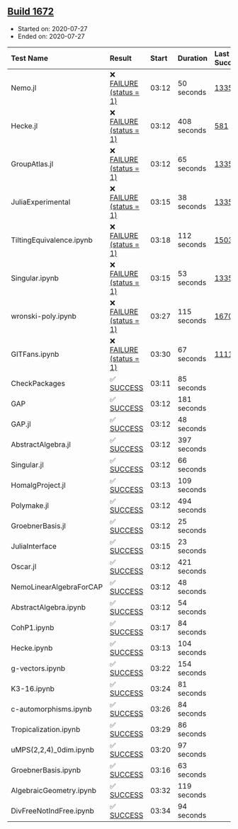 ## [Build 1672](https://oscarci.mathematik.uni-kl.de/job/oscar-julia-1.4/1672/)

* Started on: 2020-07-27
* Ended on: 2020-07-27

| Test Name    | Result | Start | Duration | Last Success | First Failure |
|:-------------|:-------|:------|:---------|:-------------|:--------------|
| Nemo.jl | ❌ [FAILURE (status = 1)](https://oscarci.mathematik.uni-kl.de/job/oscar-julia-1.4/1672/artifact/logs/build-1672/Nemo.jl.log) | 03:12 | 50 seconds | [1335](https://oscarci.mathematik.uni-kl.de/job/oscar-julia-1.4/1335/) | [1336](https://oscarci.mathematik.uni-kl.de/job/oscar-julia-1.4/1336/) |
| Hecke.jl | ❌ [FAILURE (status = 1)](https://oscarci.mathematik.uni-kl.de/job/oscar-julia-1.4/1672/artifact/logs/build-1672/Hecke.jl.log) | 03:12 | 408 seconds | [581](https://oscarci.mathematik.uni-kl.de/job/oscar-julia-1.4/581/) | [582](https://oscarci.mathematik.uni-kl.de/job/oscar-julia-1.4/582/) |
| GroupAtlas.jl | ❌ [FAILURE (status = 1)](https://oscarci.mathematik.uni-kl.de/job/oscar-julia-1.4/1672/artifact/logs/build-1672/GroupAtlas.jl.log) | 03:12 | 65 seconds | [1335](https://oscarci.mathematik.uni-kl.de/job/oscar-julia-1.4/1335/) | [1336](https://oscarci.mathematik.uni-kl.de/job/oscar-julia-1.4/1336/) |
| JuliaExperimental | ❌ [FAILURE (status = 1)](https://oscarci.mathematik.uni-kl.de/job/oscar-julia-1.4/1672/artifact/logs/build-1672/JuliaExperimental.log) | 03:15 | 38 seconds | [1335](https://oscarci.mathematik.uni-kl.de/job/oscar-julia-1.4/1335/) | [1336](https://oscarci.mathematik.uni-kl.de/job/oscar-julia-1.4/1336/) |
| TiltingEquivalence.ipynb | ❌ [FAILURE (status = 1)](https://oscarci.mathematik.uni-kl.de/job/oscar-julia-1.4/1672/artifact/logs/build-1672/TiltingEquivalence.ipynb.log) | 03:18 | 112 seconds | [1503](https://oscarci.mathematik.uni-kl.de/job/oscar-julia-1.4/1503/) | [1504](https://oscarci.mathematik.uni-kl.de/job/oscar-julia-1.4/1504/) |
| Singular.ipynb | ❌ [FAILURE (status = 1)](https://oscarci.mathematik.uni-kl.de/job/oscar-julia-1.4/1672/artifact/logs/build-1672/Singular.ipynb.log) | 03:15 | 53 seconds | [1335](https://oscarci.mathematik.uni-kl.de/job/oscar-julia-1.4/1335/) | [1336](https://oscarci.mathematik.uni-kl.de/job/oscar-julia-1.4/1336/) |
| wronski-poly.ipynb | ❌ [FAILURE (status = 1)](https://oscarci.mathematik.uni-kl.de/job/oscar-julia-1.4/1672/artifact/logs/build-1672/wronski-poly.ipynb.log) | 03:27 | 115 seconds | [1670](https://oscarci.mathematik.uni-kl.de/job/oscar-julia-1.4/1670/) | [1671](https://oscarci.mathematik.uni-kl.de/job/oscar-julia-1.4/1671/) |
| GITFans.ipynb | ❌ [FAILURE (status = 1)](https://oscarci.mathematik.uni-kl.de/job/oscar-julia-1.4/1672/artifact/logs/build-1672/GITFans.ipynb.log) | 03:30 | 67 seconds | [1111](https://oscarci.mathematik.uni-kl.de/job/oscar-julia-1.4/1111/) | [1112](https://oscarci.mathematik.uni-kl.de/job/oscar-julia-1.4/1112/) |
| CheckPackages | ✅ [SUCCESS](https://oscarci.mathematik.uni-kl.de/job/oscar-julia-1.4/1672/artifact/logs/build-1672/CheckPackages.log) | 03:11 | 85 seconds |  |  |
| GAP | ✅ [SUCCESS](https://oscarci.mathematik.uni-kl.de/job/oscar-julia-1.4/1672/artifact/logs/build-1672/GAP.log) | 03:12 | 181 seconds |  |  |
| GAP.jl | ✅ [SUCCESS](https://oscarci.mathematik.uni-kl.de/job/oscar-julia-1.4/1672/artifact/logs/build-1672/GAP.jl.log) | 03:12 | 48 seconds |  |  |
| AbstractAlgebra.jl | ✅ [SUCCESS](https://oscarci.mathematik.uni-kl.de/job/oscar-julia-1.4/1672/artifact/logs/build-1672/AbstractAlgebra.jl.log) | 03:12 | 397 seconds |  |  |
| Singular.jl | ✅ [SUCCESS](https://oscarci.mathematik.uni-kl.de/job/oscar-julia-1.4/1672/artifact/logs/build-1672/Singular.jl.log) | 03:12 | 66 seconds |  |  |
| HomalgProject.jl | ✅ [SUCCESS](https://oscarci.mathematik.uni-kl.de/job/oscar-julia-1.4/1672/artifact/logs/build-1672/HomalgProject.jl.log) | 03:13 | 109 seconds |  |  |
| Polymake.jl | ✅ [SUCCESS](https://oscarci.mathematik.uni-kl.de/job/oscar-julia-1.4/1672/artifact/logs/build-1672/Polymake.jl.log) | 03:12 | 494 seconds |  |  |
| GroebnerBasis.jl | ✅ [SUCCESS](https://oscarci.mathematik.uni-kl.de/job/oscar-julia-1.4/1672/artifact/logs/build-1672/GroebnerBasis.jl.log) | 03:12 | 25 seconds |  |  |
| JuliaInterface | ✅ [SUCCESS](https://oscarci.mathematik.uni-kl.de/job/oscar-julia-1.4/1672/artifact/logs/build-1672/JuliaInterface.log) | 03:15 | 23 seconds |  |  |
| Oscar.jl | ✅ [SUCCESS](https://oscarci.mathematik.uni-kl.de/job/oscar-julia-1.4/1672/artifact/logs/build-1672/Oscar.jl.log) | 03:12 | 421 seconds |  |  |
| NemoLinearAlgebraForCAP | ✅ [SUCCESS](https://oscarci.mathematik.uni-kl.de/job/oscar-julia-1.4/1672/artifact/logs/build-1672/NemoLinearAlgebraForCAP.log) | 03:12 | 48 seconds |  |  |
| AbstractAlgebra.ipynb | ✅ [SUCCESS](https://oscarci.mathematik.uni-kl.de/job/oscar-julia-1.4/1672/artifact/logs/build-1672/AbstractAlgebra.ipynb.log) | 03:12 | 54 seconds |  |  |
| CohP1.ipynb | ✅ [SUCCESS](https://oscarci.mathematik.uni-kl.de/job/oscar-julia-1.4/1672/artifact/logs/build-1672/CohP1.ipynb.log) | 03:17 | 84 seconds |  |  |
| Hecke.ipynb | ✅ [SUCCESS](https://oscarci.mathematik.uni-kl.de/job/oscar-julia-1.4/1672/artifact/logs/build-1672/Hecke.ipynb.log) | 03:13 | 104 seconds |  |  |
| g-vectors.ipynb | ✅ [SUCCESS](https://oscarci.mathematik.uni-kl.de/job/oscar-julia-1.4/1672/artifact/logs/build-1672/g-vectors.ipynb.log) | 03:22 | 154 seconds |  |  |
| K3-16.ipynb | ✅ [SUCCESS](https://oscarci.mathematik.uni-kl.de/job/oscar-julia-1.4/1672/artifact/logs/build-1672/K3-16.ipynb.log) | 03:24 | 81 seconds |  |  |
| c-automorphisms.ipynb | ✅ [SUCCESS](https://oscarci.mathematik.uni-kl.de/job/oscar-julia-1.4/1672/artifact/logs/build-1672/c-automorphisms.ipynb.log) | 03:26 | 84 seconds |  |  |
| Tropicalization.ipynb | ✅ [SUCCESS](https://oscarci.mathematik.uni-kl.de/job/oscar-julia-1.4/1672/artifact/logs/build-1672/Tropicalization.ipynb.log) | 03:29 | 86 seconds |  |  |
| uMPS(2,2,4)_0dim.ipynb | ✅ [SUCCESS](https://oscarci.mathematik.uni-kl.de/job/oscar-julia-1.4/1672/artifact/logs/build-1672/uMPS-2-2-4-_0dim.ipynb.log) | 03:20 | 97 seconds |  |  |
| GroebnerBasis.ipynb | ✅ [SUCCESS](https://oscarci.mathematik.uni-kl.de/job/oscar-julia-1.4/1672/artifact/logs/build-1672/GroebnerBasis.ipynb.log) | 03:16 | 63 seconds |  |  |
| AlgebraicGeometry.ipynb | ✅ [SUCCESS](https://oscarci.mathematik.uni-kl.de/job/oscar-julia-1.4/1672/artifact/logs/build-1672/AlgebraicGeometry.ipynb.log) | 03:32 | 119 seconds |  |  |
| DivFreeNotIndFree.ipynb | ✅ [SUCCESS](https://oscarci.mathematik.uni-kl.de/job/oscar-julia-1.4/1672/artifact/logs/build-1672/DivFreeNotIndFree.ipynb.log) | 03:34 | 94 seconds |  |  |
